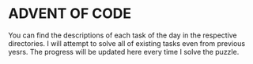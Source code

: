 # ADVENT OF CODE

You can find the descriptions of each task of the day in the respective directories. I will attempt to solve all of existing tasks even from previous yesrs. The progress will be updated here every time I solve the puzzle.
